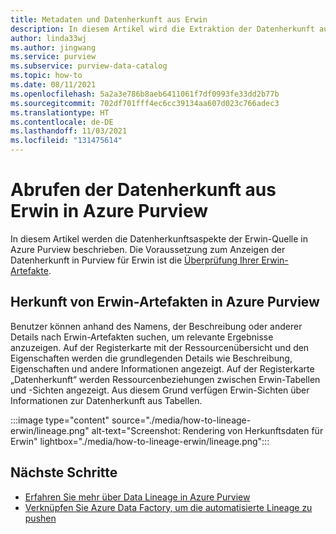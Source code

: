 ```yaml
---
title: Metadaten und Datenherkunft aus Erwin
description: In diesem Artikel wird die Extraktion der Datenherkunft aus der Erwin-Quelle beschrieben.
author: linda33wj
ms.author: jingwang
ms.service: purview
ms.subservice: purview-data-catalog
ms.topic: how-to
ms.date: 08/11/2021
ms.openlocfilehash: 5a2a3e786b8aeb6411061f7df0993fe33dd2b77b
ms.sourcegitcommit: 702df701fff4ec6cc39134aa607d023c766adec3
ms.translationtype: HT
ms.contentlocale: de-DE
ms.lasthandoff: 11/03/2021
ms.locfileid: "131475614"
---
```

# <a name="how-to-get-lineage-from-erwin-into-azure-purview"></a>Abrufen der Datenherkunft aus Erwin in Azure Purview

In diesem Artikel werden die Datenherkunftsaspekte der Erwin-Quelle in Azure Purview beschrieben. Die Voraussetzung zum Anzeigen der Datenherkunft in Purview für Erwin ist die [Überprüfung Ihrer Erwin-Artefakte](../purview/register-scan-erwin-source.md). 

## <a name="lineage-of-erwin-artifacts-in-azure-purview"></a>Herkunft von Erwin-Artefakten in Azure Purview

Benutzer können anhand des Namens, der Beschreibung oder anderer Details nach Erwin-Artefakten suchen, um relevante Ergebnisse anzuzeigen. Auf der Registerkarte mit der Ressourcenübersicht und den Eigenschaften werden die grundlegenden Details wie Beschreibung, Eigenschaften und andere Informationen angezeigt. Auf der Registerkarte „Datenherkunft“ werden Ressourcenbeziehungen zwischen Erwin-Tabellen und -Sichten angezeigt. Aus diesem Grund verfügen Erwin-Sichten über Informationen zur Datenherkunft aus Tabellen. 

:::image type="content" source="./media/how-to-lineage-erwin/lineage.png" alt-text="Screenshot: Rendering von Herkunftsdaten für Erwin" lightbox="./media/how-to-lineage-erwin/lineage.png":::


## <a name="next-steps"></a>Nächste Schritte

- [Erfahren Sie mehr über Data Lineage in Azure Purview](catalog-lineage-user-guide.md)
- [Verknüpfen Sie Azure Data Factory, um die automatisierte Lineage zu pushen](how-to-link-azure-data-factory.md)
